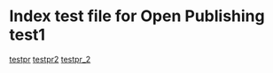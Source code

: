 # Index test file for Open Publishing test1
[testpr](testpr1.md)
[testpr2](testpr2.md)
[testpr_2](testpr_2.md)
